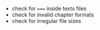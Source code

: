 - check for `===` inside texts files
- check for invalid chapter formats
- check for irregular file sizes
